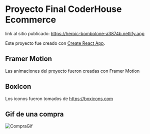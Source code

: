 # Proyecto Final CoderHouse Ecommerce

link al sitio publicado: https://heroic-bombolone-a3874b.netlify.app

Este proyecto fue creado con [Create React App](https://github.com/facebook/create-react-app).

## Framer Motion

Las animaciones del proyecto fueron creadas con Framer Motion

## BoxIcon

Los iconos fueron tomados de https://boxicons.com

## Gif de una compra

![CompraGif](https://user-images.githubusercontent.com/71514390/173478207-82212a7d-d59d-40f1-b677-09ffff00ba4b.gif)



